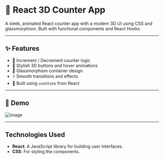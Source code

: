 # 🔢 React 3D Counter App

A sleek, animated React counter app with a modern 3D UI using CSS and glassmorphism. Built with functional components and React Hooks.

---

## ✨ Features

- 🧮 Increment / Decrement counter logic
- 🎨 Stylish 3D buttons and hover animations
- 💎 Glassmorphism container design
- ⚡ Smooth transitions and effects
- 🧠 Built using `useState` from React

---

## 🚀 Demo

![image](https://github.com/user-attachments/assets/5f0e9631-9118-44c4-8b62-b0d1a44de194)


---

## Technologies Used
- **React**: A JavaScript library for building user interfaces.
- **CSS**: For styling the components.